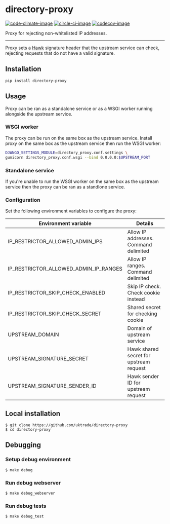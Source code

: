 # directory-proxy

[![code-climate-image]][code-climate]
[![circle-ci-image]][circle-ci]
[![codecov-image]][codecov]

Proxy for rejecting non-whitelisted IP addresses.

---

Proxy sets a [Hawk](https://github.com/hueniverse/hawk) signature header that the upstream service can check, rejecting requests that do not have a valid signature.

## Installation

`pip install directory-proxy`

## Usage

Proxy can be ran as a standalone service or as a WSGI worker running alongside the upstream service.

### WSGI worker

The proxy can be run on the same box as the upstream service. Install proxy on the same box as the upstream service then run the WSGI worker:

```sh
DJANGO_SETTINGS_MODULE=directory_proxy.conf.settings \
gunicorn directory_proxy.conf.wsgi --bind 0.0.0.0:$UPSTREAM_PORT
```

### Standalone service

If you're unable to run the WSGI worker on the same box as the upstream service then the proxy can be ran as a standlone service.


### Configuration

Set the following environment variables to configure the proxy:

| Environment variable                  | Details                                 |
| ------------------------------------- | --------------------------------------- |
| IP_RESTRICTOR_ALLOWED_ADMIN_IPS       | Allow IP addresses. Command delimited   |
| IP_RESTRICTOR_ALLOWED_ADMIN_IP_RANGES | Allow IP ranges. Command delimited      |
| IP_RESTRICTOR_SKIP_CHECK_ENABLED      | Skip IP check. Check cookie instead     |
| IP_RESTRICTOR_SKIP_CHECK_SECRET       | Shared secret for checking cookie       |
| UPSTREAM_DOMAIN                       | Domain of upstream service              |
| UPSTREAM_SIGNATURE_SECRET             | Hawk shared secret for upstream request |
| UPSTREAM_SIGNATURE_SENDER_ID          | Hawk sender ID for upstream request     |


## Local installation

    $ git clone https://github.com/uktrade/directory-proxy
    $ cd directory-proxy

## Debugging

### Setup debug environment

    $ make debug

### Run debug webserver

    $ make debug_webserver

### Run debug tests

    $ make debug_test


[code-climate-image]: https://codeclimate.com/github/uktrade/directory-proxy/badges/issue_count.svg
[code-climate]: https://codeclimate.com/github/uktrade/directory-proxy

[circle-ci-image]: https://circleci.com/gh/uktrade/directory-proxy/tree/master.svg?style=svg
[circle-ci]: https://circleci.com/gh/uktrade/directory-proxy/tree/master

[codecov-image]: https://codecov.io/gh/uktrade/directory-proxy/branch/master/graph/badge.svg
[codecov]: https://codecov.io/gh/uktrade/directory-proxy
